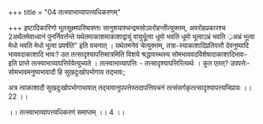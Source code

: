 +++
title = "04 तत्स्वाभाव्यापत्त्यधिकरणम्"

+++
इष्टादिकारिणो भूतसूक्ष्मपरिष्वक्त्ताः सानुशयाश्चन्द्रमसोऽवरोहन्तीत्युक्त्तम्, अवरोहप्रकारश्च 2अथैतमेवाध्वानं पुनर्निवर्त्तन्ते यथेतमाकाशमाकाशाद्वायुं वायुर्भूूत्वा धूमो भवति धूमो भूत्वाऽभ्रं भवति ्रअभ्रं भूत्वा मेधो भवति मेधो भूत्वा प्रवर्षति" इति वचनात् । यथेतमनेवं चेत्युक्त्तम्, तत्रा-स्याकाशादिप्रतिपत्तौ देवनुष्यादि भाववदाकाशादि भावः? उत तत्सादृश्यापत्तिमात्रमिति विशये श्रद्धावस्थस्य सोमभाववदविशेषादाकाशादिभावः- इति प्राप्ते तत्स्वाभाव्यापत्तिरेवेत्युच्यते । तत्स्वाभाव्यापत्तिः - तत्सादृश्यापत्तिरित्यर्थः । कुत एतत्? उपपत्तेः- सोमभावमनुष्यभावादौ हि सुखदुःखोपभोगाय तद्भावः;

अत्र त्वाकाशादौ सुखदुःखोपभोगाभावात् तद्भावानुपपत्तेस्तदापत्तिवचनं तत्संसर्गकृतत्सादृश्यापत्त्यभिप्रायः ।। 22 ।।

।। तत्स्वाभाव्यापत्त्यधिकरणं समाप्तम् ।। 4 ।।